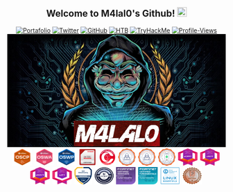 <h2 align="center">
  Welcome to M4lal0's Github!
 <img src="https://media.giphy.com/media/27UtynCENEhLgiAmik/giphy.gif" width="22" height="22">
</h2>

<p align="center">
<a href="https://m4lal0.github.io"><img title="Portafolio" src="https://img.shields.io/badge/-Portfolio-red?style=for-the-badge&logo=hackster&logoColor=white&link=https://m4lal0.github.io"></a>
<a href="https://x.com/m4lal0"><img title="Twitter" src="https://img.shields.io/badge/-Twitter-black?style=for-the-badge&logo=x&logoColor=white&link=https://x.com/m4lal0"></a>
<a href="https://github.com/m4lal0"><img title="GitHub" src="https://img.shields.io/badge/-Github-black?style=for-the-badge&logo=github&logoColor=white&link=https://github.com/m4lal0"></a>
<a href="https://app.hackthebox.com/profile/337020"><img title="HTB" src="https://img.shields.io/badge/-HackTheBox-darkgreen?style=for-the-badge&logo=hack-the-box&logoColor=lightgreen&link=https://app.hackthebox.com/profile/337020"></a>
<a href="https://tryhackme.com/p/M4lal0"><img title="TryHackMe" src="https://img.shields.io/badge/-TryHackMe-darkred?style=for-the-badge&logo=tryhackme&logoColor=lightred&link=https://tryhackme.com/p/M4lal0"></a>
<a href="https://komarev.com/ghpvc/?username=m4lal0"><img title="Profile-Views" src="https://komarev.com/ghpvc/?username=m4lal0&color=blue&style=for-the-badge"></a>
<img src="https://github.com/m4lal0/m4lal0/raw/master/images/m4lal0.jpg"
	alt="m4lal0"
	width="1000"
	style="float: center; margin-right: 2px;" />
<img src="./images/OSCP.png"
	alt="OSCP"
	width="45"
	height="40"
	style="float: center; margin-right: 2px;" />
<img src="./images/OSWA.png"
	alt="OSWA"
	width="45"
	height="40"
	style="float: center; margin-right: 2px;" />
<img src="./images/OSWP.png"
	alt="OSWP"
	width="45"
	height="40"
	style="float: center; margin-right: 2px;" />
<img src="./images/CEHPRACTICAL.png"
	alt="CEH"
	width="40"
	height="40"
	style="float: center; margin-right: 2px;" />
<img src="./images/CRTA.png"
	alt="CRTA"
	width="40"
	height="40"
	style="float: center; margin-right: 2px;" />
<img src="./images/CNPen.png"
	alt="CNPen"
	width="40"
	height="40"
	style="float: center; margin-right: 2px;" />
<img src="./images/CAPen.png"
	alt="CAPen"
	width="40"
	height="40"
	style="float: center; margin-right: 2px;" />
<img src="./images/CMPen.png"
	alt="CMPen"
	width="40"
	height="40"
	style="float: center; margin-right: 2px;" />
<img src="./images/eCPPT-v3.png"
	alt="eCPPTv3"
	width="45"
	height="40"
	style="float: center; margin-right: 2px;" />	
<img src="./images/eWPT-v2.png"
	alt="eWPT"
	width="45"
	height="40"
	style="float: center; margin-right: 2px;" />
<img src="./images/eMAPT-v2.png"
	alt="eMAPT"
	width="45"
	height="40"
	style="float: center; margin-right: 2px;" />
<img src="./images/eJPT-v2.png"
	alt="eJPT"
	width="45"
	height="40"
	style="float: center; margin-right: 2px;" />
<img src="./images/EthicalHackingFoundation.png"
	alt="EthicalHackingFoundation"
	width="40"
	height="40"
	style="float: center; margin-right: 2px;" />
<img src="./images/CAPC2.png"
	alt="CAPC"
	width="45"
	height="40"
	style="float: center; margin-right: 2px;" />
<img src="./images/FCA.png"
	alt="FCA"
	width="45"
	height="40"
	style="float: center; margin-right: 2px;" />
<img src="./images/FCF.png"
	alt="FCF"
	width="45"
	height="40"
	style="float: center; margin-right: 2px;" />
<img src="./images/LPI-Essentials.png"
	alt="LPI-Essentials"
	width="45"
	height="40"
	style="float: center; margin-right: 2px;" />
<img src="./images/PCEP.png"
	alt="PCEP"
	width="45"
	height="40"
	style="float: center; margin-right: 2px;" />
</p>